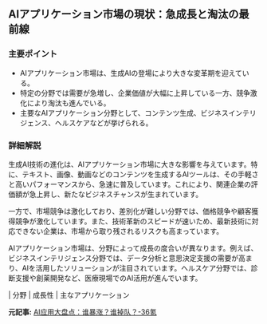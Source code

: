 ## AIアプリケーション市場の現状：急成長と淘汰の最前線

### 主要ポイント

* AIアプリケーション市場は、生成AIの登場により大きな変革期を迎えている。
* 特定の分野では需要が急増し、企業価値が大幅に上昇している一方、競争激化により淘汰も進んでいる。
* 主要なAIアプリケーション分野として、コンテンツ生成、ビジネスインテリジェンス、ヘルスケアなどが挙げられる。

### 詳細解説

生成AI技術の進化は、AIアプリケーション市場に大きな影響を与えています。特に、テキスト、画像、動画などのコンテンツを生成するAIツールは、その手軽さと高いパフォーマンスから、急速に普及しています。これにより、関連企業の評価額が急上昇し、新たなビジネスチャンスが生まれています。

一方で、市場競争は激化しており、差別化が難しい分野では、価格競争や顧客獲得競争が激化しています。また、技術革新のスピードが速いため、最新技術に対応できない企業は、市場から取り残されるリスクも高まっています。

AIアプリケーション市場は、分野によって成長の度合いが異なります。例えば、ビジネスインテリジェンス分野では、データ分析と意思決定支援の需要が高まり、AIを活用したソリューションが注目されています。ヘルスケア分野では、診断支援や創薬開発など、医療現場でのAI活用が進んでいます。

| 分野 | 成長性 | 主なアプリケーション 

**元記事:** [AI应用大盘点：谁暴涨？谁掉队？-36氪](https://www.36kr.com/p/3267667662868865)